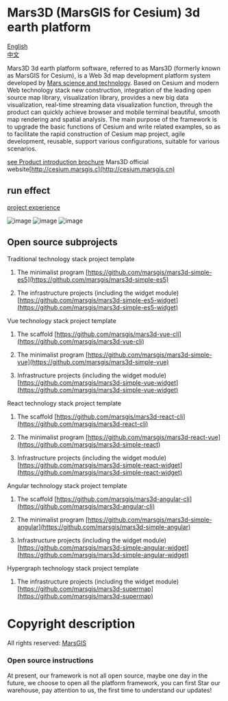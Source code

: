 # Mars3D (MarsGIS for Cesium) 3d earth platform


 [English](README-EN.md)   
 [中文](README.md)

Mars3D 3d earth platform software, referred to as Mars3D (formerly known as MarsGIS for Cesium), is a Web 3d map development platform system developed by [Mars science and technology](http://www.marsgis.cn/). Based on Cesium and modern Web technology stack new construction, integration of the leading open source map library, visualization library, provides a new big data visualization, real-time streaming data visualization function, through the product can quickly achieve browser and mobile terminal beautiful, smooth map rendering and spatial analysis. The main purpose of the framework is to upgrade the basic functions of Cesium and write related examples, so as to facilitate the rapid construction of Cesium map project, agile development, reusable, support various configurations, suitable for various scenarios.


 [see Product introduction brochure](http://cesium.marsgis.cn/docs/file/cpjs.pdf)
 Mars3D official website[http://cesium.marsgis.c](http://cesium.marsgis.cn)







## run effect  
[project experience](http://cesium.marsgis.cn/project.html)

 ![image](http://cesium.marsgis.cn/docs/img/project/1.jpg)
 ![image](http://cesium.marsgis.cn/docs/img/project/3.jpg)
 ![image](http://cesium.marsgis.cn/docs/img/project/4.jpg)

 

## Open source subprojects

Traditional technology stack project template

1. The minimalist program [https://github.com/marsgis/mars3d-simple-es5](https://github.com/marsgis/mars3d-simple-es5)

2. The infrastructure projects (including the widget module) [https://github.com/marsgis/mars3d-simple-es5-widget](https://github.com/marsgis/mars3d-simple-es5-widget)



Vue technology stack project template

1. The scaffold [https://github.com/marsgis/mars3d-vue-cli](https://github.com/marsgis/mars3d-vue-cli)

2. The minimalist program [https://github.com/marsgis/mars3d-simple-vue](https://github.com/marsgis/mars3d-simple-vue)

3. Infrastructure projects (including the widget module) [https://github.com/marsgis/mars3d-simple-vue-widget](https://github.com/marsgis/mars3d-simple-vue-widget)



React technology stack project template

1. The scaffold [https://github.com/marsgis/mars3d-react-cli](https://github.com/marsgis/mars3d-react-cli)

2. The minimalist program [https://github.com/marsgis/mars3d-react-vue](https://github.com/marsgis/mars3d-simple-react)

3. Infrastructure projects (including the widget module) [https://github.com/marsgis/mars3d-simple-react-widget](https://github.com/marsgis/mars3d-simple-react-widget)



Angular technology stack project template

1. The scaffold [https://github.com/marsgis/mars3d-angular-cli](https://github.com/marsgis/mars3d-angular-cli)

2. The minimalist program [https://github.com/marsgis/mars3d-simple-angular](https://github.com/marsgis/mars3d-simple-angular)

3. Infrastructure projects (including the widget module) [https://github.com/marsgis/mars3d-simple-angular-widget](https://github.com/marsgis/mars3d-simple-angular-widget)





Hypergraph technology stack project template

1. The infrastructure projects (including the widget module) [https://github.com/marsgis/mars3d-supermap](https://github.com/marsgis/mars3d-supermap)







# Copyright description 
All rights reserved: [MarsGIS](http://www.marsgis.cn/)



### Open source instructions

At present, our framework is not all open source, maybe one day in the future, we choose to open all the platform framework, you can first Star our warehouse, pay attention to us, the first time to understand our updates!